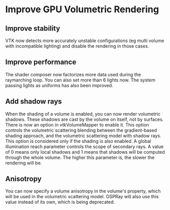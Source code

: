 # Improve GPU Volumetric Rendering

## Improve stability

VTK now detects more accurately unstable configurations (eg multi volume with incompatible lighting)
and disable the rendering in those cases.

## Improve performance

The shader composer now factorizes more data used during the raymarching loop.
You can also set more than 6 lights now. The system passing lights as uniforms
has also been improved.

## Add shadow rays

When the shading of a volume is enabled, you can now render volumetric shadows. These shadows are cast by the volume on itself,
not by surfaces. There is now an option in vtkVolumeMapper to enable it. This option controls the volumetric scattering blending
between the gradient-based shading approach, and the volumetric scattering model with shadow rays.
This option is considered only if the shading is also enabled.
A global illumination reach parameter controls the scope of secondary rays. A value of 0 means only local shadows and 1 means
that shadows will be computed through the whole volume. The higher this parameter is, the slower the rendering will be.

## Anisotropy

You can now specify a volume anisotropy in the volume's property, which will be used in the volumetric scattering model.
OSPRay will also use this value instead of its own, which is being deprecated.
